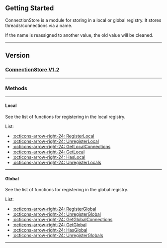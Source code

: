 ## Getting Started

ConnectionStore is a module for storing in a local or global registry. It stores threads/connections via a name. 

If the name is reassigned to another value, the old value will be cleaned.

----

## Version

### [ConnectionStore V1.2](https://github.com/evxryyy/OpenEvxEngine/releases/tag/connection)

----

### Methods

----

#### Local

See the list of functions for registering in the local registry.

List:

- [:octicons-arrow-right-24: RegisterLocal](Local/index.md#registerlocal)
- [:octicons-arrow-right-24: UnregisterLocal](Local/index.md#unregisterlocal)
- [:octicons-arrow-right-24: GetLocalConnections](Local/index.md#getlocalconnections)
- [:octicons-arrow-right-24: GetLocal](Local/index.md#getlocal)
- [:octicons-arrow-right-24: HasLocal](Local/index.md#haslocal)
- [:octicons-arrow-right-24: UnregisterLocals](Local/index.md#unregisterlocals)

----

#### Global

See the list of functions for registering in the global registry.

List:

- [:octicons-arrow-right-24: RegisterGlobal](Global/index.md#registerglobal)
- [:octicons-arrow-right-24: UnregisterGlobal](Global/index.md#unregisterglobal)
- [:octicons-arrow-right-24: GetGlobalConnections](Global/index.md#getglobalconnections)
- [:octicons-arrow-right-24: GetGlobal](Global/index.md#getglobal)
- [:octicons-arrow-right-24: HasGlobal](Global/index.md#hasglobal)
- [:octicons-arrow-right-24: UnregisterGlobals](Global/index.md#unregisterglobals)

----